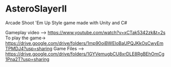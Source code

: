 # AsteroSlayerII
Arcade Shoot 'Em Up Style game made with Unity and C#

Gameplay video --> https://www.youtube.com/watch?v=xCTak5342zk&t=2s
To play the game-> https://drive.google.com/drive/folders/1mp90oiBWEloBaUPQJKkOsCwyEmTPMDJ4?usp=sharing
Game Files     --> https://drive.google.com/drive/folders/1GYVemugbCU8xrDLE8RgBEhOmCg1Pna2T?usp=sharing
